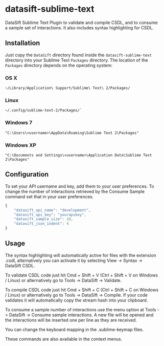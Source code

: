 datasift-sublime-text
=====================

DataSift Sublime Text Plugin to validate and compile CSDL, and to consume a sample set of interactions. It also includes syntax highlighting for CSDL.

Installation
------------

Just copy the `DataSift` directory found inside the `datasift-sublime-text` directory into your Sublime Text `Packages` directory.  The location of the `Packages` directory depends on the operating system:

### OS X

    ~/Library/Application\ Support/Sublime\ Text\ 2/Packages/

### Linux

    ~/.config/sublime-text-2/Packages/`

### Windows 7

    "C:\Users\<username>\AppData\Roaming\Sublime Text 2\Packages"

### Windows XP

    "C:\Documents and Settings\<username>\Application Data\Sublime Text 2\Packages"

## Configuration

To set your API username and key, add them to your user preferences. To change the number of interactions retrieved by the Consume Sample command set that in your user preferences.


```javascript
{
	"datasift_api_name": "development",
	"datasift_api_key": "yourapikey",
	"datasift_sample_size": 10,
	"datasift_json_indent": 4
}
```


Usage
-----

The syntax highlighting will automatically active for files with the extension .csdl, alternatively you can activate it by selecting View -> Syntax -> DataSift CSDL.

To validate CSDL code just hit Cmd + Shift + V (Ctrl + Shift + V on Windows / Linux) or alternatively go to Tools -> DataSift -> Validate.

To compile CSDL code just hit Cmd + Shift + C (Ctrl + Shift + C on Windows / Linux) or alternatively go to Tools -> DataSift -> Compile. If your code validates it will automatically copy the stream hash into your clipboard.

To consume a sample number of interactions use the menu option at Tools -> DataSift -> Consume sample interactions. A new file will be opened and the interactions will be inserted one per line as they are received.

You can change the keyboard mapping in the .sublime-keymap files.

These commands are also available in the context menus.
